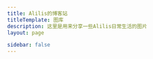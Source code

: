 ```yaml
---
title: Alilis的博客站
titleTemplate: 图库
description: 这里是用来分享一些Alilis日常生活的图片
layout: page

sidebar: false
---
```


<gallery :galleryGroups="galleryGroups" />

<script setup lang="ts">
  import { ref } from 'vue';
  import Gallery from './.vitepress/theme/views/gallery.vue'

  const galleryGroups = ref([
    {
      name: 'Daily Life',
      bannerImg: 'https://img.alilis.space/IMG_20230805_165030.jpg-alilis_img',
      imgUrlList: [
        'https://img.alilis.space/IMG_20230805_165030.jpg-alilis_img',
        'https://img.alilis.space/30160639.jpg-alilis_img',
        'https://img.alilis.space/IMG_20231019_175823.jpg-alilis_img',
        'https://img.alilis.space/IMG_20231119_160552.jpg-alilis_img',
        'https://img.alilis.space/lADPJxf-4P8W5X3NBQDNA8A_960_1280.jpg_720x720q90g.jpg-alilis_img',
        'https://img.alilis.space/IMG_20231006_144324.jpg-alilis_img',
        'https://img.alilis.space/1705050380738.jpg-alilis_img',
        'https://img.alilis.space/a01e6782068ff9e525b00fa699e0edd.jpg-alilis_img',
        'https://img.alilis.space/30160728.jpg-alilis_img',
        'https://img.alilis.space/30160722.jpg-alilis_img',
        'https://img.alilis.space/30160716.jpg-alilis_img',
        'https://img.alilis.space/20250904095349_7_5.jpg-alilis_img',
      ],
      createDate: '2023-12-25'
    },
    {
      name: 'XIAN',
      bannerImg: 'https://img.alilis.space/IMG_20241127_105842.jpg-alilis_img',
      imgUrlList: [
        'https://img.alilis.space/IMG_20241127_105842.jpg-alilis_img',
        'https://img.alilis.space/IMG_20241127_105834.jpg-alilis_img',
        'https://img.alilis.space/IMG_20241127_105957.jpg-alilis_img'
        'https://img.alilis.space/%E5%BE%AE%E4%BF%A1%E5%9B%BE%E7%89%87_20250903180350_3_5.jpg-alilis_img'
        'https://img.alilis.space/20250904095348_6_5.jpg-alilis_img',
        'https://img.alilis.space/20250904095347_5_5.jpg-alilis_img',
        'https://img.alilis.space/20250904095346_4_5.jpg-alilis_img'
      ],
      createDate: '2024-11-20'
    }
  ]);
</script>  
